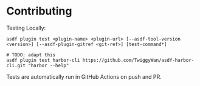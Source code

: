 # Contributing

Testing Locally:

```shell
asdf plugin test <plugin-name> <plugin-url> [--asdf-tool-version <version>] [--asdf-plugin-gitref <git-ref>] [test-command*]

# TODO: adapt this
asdf plugin test harbor-cli https://github.com/TwiggyWan/asdf-harbor-cli.git "harbor --help"
```

Tests are automatically run in GitHub Actions on push and PR.
